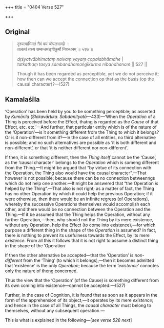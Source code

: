 +++
title = "0404 Verse 527"

+++
## Original 
>
> दृश्यत्वाभिमतं नैवं वयं चोपलभामहे ।  
> तत्कथं तस्य सम्बन्धमङ्गीकुर्मो निबन्धनम् ॥ ५२७ ॥ 
>
> *dṛśyatvābhimataṃ naivaṃ vayaṃ copalabhāmahe* \|  
> *tatkathaṃ tasya sambandhamaṅgīkurmo nibandhanam* \|\| 527 \|\| 
>
> Though it has been regarded as perceptible, yet we do not perceive it; how then can we accept the connection op that as the basis (op the causal character)?—(527)



## Kamalaśīla

‘Operation’ has been held by you to be something perceptible; as asserted by *Kumārila* (*Ślokavārtika*: *Śabdanityatā*—433)—‘When the *Operation* of a Thing is perceived before the Effect, thatng is regarded as the *Cause* of that Effect, etc. etc.’—And further, that particular entity which is of the nature of the ‘Operation’—is it something different from the Thing to which it belongs? Or is it non-different from it?—In the case of all entities, no third alternative is possible; and no such alternatives are possible as ‘it is both different and non-different’, or that ‘it is neither different nor non-different’.

If then, it is something different, then the *Thing itself* cannot be the ‘Cause’, as the ‘causal character’ belongs to the *Operation* which is someng different from the Thing.—It might be argued that “by virtue of its connection with the Operation, the Thing also would have the causal character”.—That however is not possible; because there can be no connection betweenngs which do not help one another.—It might be answered that “the Operation *is* helped by the Thing”.—That also is not right; as a matter of fact, the Thing has no other Operation by which it could help the previous Operation; if it were otherwise, then there would be an infinite regress (of Operations), whereby the successive Operations themselves would accomplish each other, and there would be no connection between the Operation and the Thing.—If it be assumed that the Thing helps the Operation, without any further Operation,—then, why should not the Thing by its mere existence, without any Operation, help the Effect (to come into existence),—for which purpose a different thing in the shape of the *Operation* is assumed? In fact, there is nothing to prevent its usefulness towards the Effect, by its mere *existence*. From all this it follows that it is not right to assume a distinct thing in the shape of the ‘Operation

If then the other alternative be accepted—that the ‘Operation’ is *non-different* from the ‘Thing’ (to which it belongs),—then it becomes admitted that ‘existence’ is the only *Operation*; because the term ‘*existence*’ connotes only the nature of theng concerned.

Thus the view that the ‘Operation’ (of the Cause) is something different from its own coming into existence—cannot be accepted.—(527)

Further, in the case of Cognition, it is found that as soon as it appears in the form of the apprehension of its object,—it operates by its mere *existence*; and hence in the case of all Things, the *causal character* must belong to themselves, without any subsequent operation.—

This is what is explained in the following—[*see verse 528 next*]


